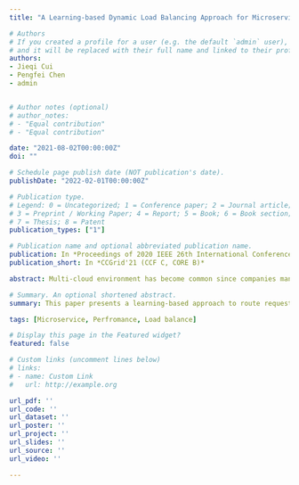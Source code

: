 ```yaml
---
title: "A Learning-based Dynamic Load Balancing Approach for Microservice Systems in Multi-cloud Environment"

# Authors
# If you created a profile for a user (e.g. the default `admin` user), write the username (folder name) here 
# and it will be replaced with their full name and linked to their profile.
authors:
- Jieqi Cui
- Pengfei Chen
- admin


# Author notes (optional)
# author_notes:
# - "Equal contribution"
# - "Equal contribution"

date: "2021-08-02T00:00:00Z"
doi: ""

# Schedule page publish date (NOT publication's date).
publishDate: "2022-02-01T00:00:00Z"

# Publication type.
# Legend: 0 = Uncategorized; 1 = Conference paper; 2 = Journal article;
# 3 = Preprint / Working Paper; 4 = Report; 5 = Book; 6 = Book section;
# 7 = Thesis; 8 = Patent
publication_types: ["1"]

# Publication name and optional abbreviated publication name.
publication: In *Proceedings of 2020 IEEE 26th International Conference on Parallel and Distributed Systems (ICPADS) (CCF C, CORE B)*
publication_short: In *CCGrid'21 (CCF C, CORE B)*

abstract: Multi-cloud environment has become common since companies manage to prevent cloud vendor lock-in for security and cost concerns. Meanwhile, the microservice architecture is often considered for its flexibility. Combining multi-cloud with microservice, the problem of routing requests among all possible microservice instances in multi-cloud environment arises. This paper presents a learning-based approach to route requests in order to balance the load. In our approach, the performance of microservice is modeled explicitly through machine learning models. The model can derive the response time from request volume, route decision, and other cloud metrics. Then the balanced route decision is obtained from optimizing the model with Bayesian Optimization. With this approach, the request route decision can adjust to dynamic runtime metrics instead of remaining static for all different circumstances. Explicit performance modeling avoids searching on an actual microservice system which is time-consuming. Experiments show that our approach reduces average response time by 10% at least.

# Summary. An optional shortened abstract.
summary: This paper presents a learning-based approach to route requests in order to balance the load in the multi-cloud environment . 

tags: [Microservice, Perfromance, Load balance]

# Display this page in the Featured widget?
featured: false

# Custom links (uncomment lines below)
# links:
# - name: Custom Link
#   url: http://example.org

url_pdf: ''
url_code: ''
url_dataset: ''
url_poster: ''
url_project: ''
url_slides: ''
url_source: ''
url_video: ''

---
```


